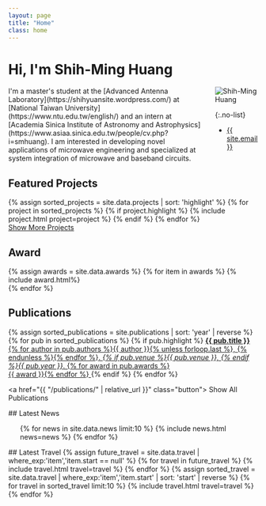 ```yaml
---
layout: page
title: "Home"
class: home
---
```


# Hi, I'm Shih-Ming Huang

<div class="columns" markdown="1">

<div class="intro" markdown="1">
I'm a master's student at the [Advanced Antenna Laboratory](https://shihyuansite.wordpress.com/) at [National Taiwan University](https://www.ntu.edu.tw/english/) and an intern at [Academia Sinica Institute of Astronomy and Astrophysics](https://www.asiaa.sinica.edu.tw/people/cv.php?i=smhuang). I am interested in developing novel applications of microwave engineering and specialized at system integration of microwave and baseband circuits.
</div>

<div class="me" markdown="1">
<picture>
  <img
    src= '/mypage/images/ShihMing.jpg'
    alt='Shih-Ming Huang'>
</picture>

{:.no-list}
* <a href="mailto:{{ site.email }}">{{ site.email }}</a>
</div>

</div>

## Featured Projects

<div class="featured-projects">
  {% assign sorted_projects = site.data.projects | sort: 'highlight' %}
  {% for project in sorted_projects %}
    {% if project.highlight %}
      {% include project.html project=project %}
    {% endif %}
  {% endfor %}
</div>
<a href="{{ "/projects/" | relative_url }}" class="button">
  <i class="fas fa-chevron-circle-right"></i>
  Show More Projects
</a>

## Award

<div class="award">
  {% assign awards = site.data.awards %}
  {% for item in awards %}
    {% include award.html%} <br>
  {% endfor %}
</div>

## Publications

<div class="featured-publications">
  {% assign sorted_publications = site.publications | sort: 'year' | reverse %}
  {% for pub in sorted_publications %}
    {% if pub.highlight %}
      <a href="{{ pub.pdf }}" class="publication">
        <strong>{{ pub.title }}</strong>
        <span class="authors">{% for author in pub.authors %}{{ author }}{% unless forloop.last %}, {% endunless %}{% endfor %}</span>.
        <i>{% if pub.venue %}{{ pub.venue }}, {% endif %}{{ pub.year }}</i>.
        {% for award in pub.awards %}<br/><span class="award"><i class="fas fa-{% if award == "Best Paper Award" %}trophy{% else %}award{% endif %}" aria-hidden="true"></i> {{ award }}</span>{% endfor %}
      </a>
    {% endif %}
  {% endfor %}
</div>

<a href="{{ "/publications/" | relative_url }}" class="button">
  <i class="fas fa-chevron-circle-right"></i>
  Show All Publications
</a>

<div class="news-travel" markdown="1">

<div class="news" markdown="1">
## Latest News

<ul>
{% for news in site.data.news limit:10 %}
  {% include news.html news=news %}
{% endfor %}
</ul>

</div>

<div class="travel" markdown="1">
## Latest Travel

<table>
<tbody>
{% assign future_travel = site.data.travel | where_exp:'item','item.start == null' %}
{% for travel in future_travel %}
  {% include travel.html travel=travel %}
{% endfor %}
{% assign sorted_travel = site.data.travel | where_exp:'item','item.start' | sort: 'start' | reverse %}
{% for travel in sorted_travel limit:10 %}
  {% include travel.html travel=travel %}
{% endfor %}
</tbody>
</table>

</div>

</div>
